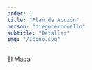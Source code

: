 ```yaml
---
order: 1
title: "Plan de Acción"
person: "diegocecconello"
subtitle: "Detalles"
img: "/Icono.svg"
---
```


El Mapa
